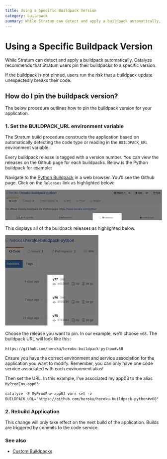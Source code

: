 ```yaml
---
title: Using a Specific Buildpack Version
category: buildpack
summary: While Stratum can detect and apply a buildpack automatically, Catalyze recommends that Stratum users pin their buildpacks to a specific version.
---
```


# Using a Specific Buildpack Version

While Stratum can detect and apply a buildpack automatically, Catalyze recommends that Stratum users pin their buildpacks to a specific version.

If the buildpack is not pinned, users run the risk that a buildpack update unexpectedly breaks their code.

## How do I pin the buildpack version?

The below procedure outlines how to pin the buildpack version for your application.

### 1. Set the BUILDPACK_URL environment variable

The Stratum build procedure constructs the application based on automatically detecting the code type or reading in the `BUILDPACK_URL` environment variable.

Every buildpack release is tagged with a version number. You can view the releases on the Github page for each buildpacks. Below is the Python buildpack for example:

Navigate to the [Python Buildpack](https://github.com/heroku/heroku-buildpack-python) in a web browser. You'll see the Github page. Click on the `Releases` link as highlighted below:

![Python](images/buildpack_release_frontpage.png)

This displays all of the buildpack releases as highlighted below.

![Python_Releases](images/buildpack_release_github.png)

Choose the release you want to pin. In our example, we'll choose `v68`. The buildpack URL will look like this:

`https://github.com/heroku/heroku-buildpack-python#v68`

Ensure you have the correct environment and service association for the application you want to modify. Remember, you can only have one code service associated with each environment alias!

Then set the URL. In this example, I've associated my app03 to the alias `MyProdEnv-app03`:

`catalyze -E MyProdEnv-app03 vars set -v BUILDPACK_URL="https://github.com/heroku/heroku-buildpack-python#v68"`

### 2. Rebuild Application

This change will only take effect on the next build of the application. Builds are triggered by commits to the code service.

### See also

* [Custom Buildpacks](/stratum/articles/buildpacks-custom)
